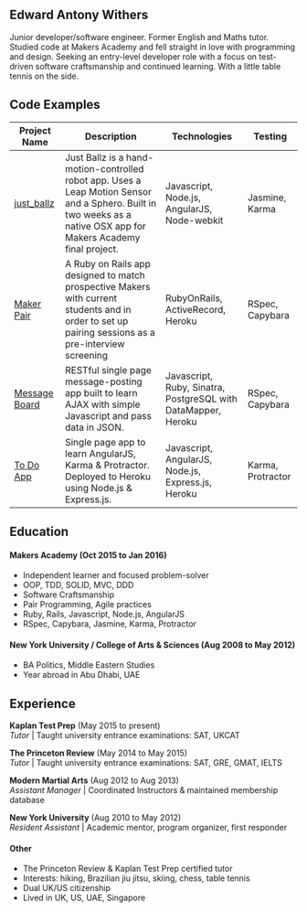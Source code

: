 ## Edward Antony Withers

Junior developer/software engineer. Former English and Maths tutor. Studied code at Makers Academy and fell straight in love with  programming and design. Seeking an entry-level developer role with a focus on test-driven software craftsmanship and continued learning. With a little table tennis on the side.

## Code Examples

Project Name | Description | Technologies | Testing
--- | --- | --- | ---
[just_ballz](https://github.com/dearshrewdwit/just_ballz) |  Just Ballz is a hand-motion-controlled robot app. Uses a Leap Motion Sensor and a Sphero. Built in two weeks as a native OSX app for Makers Academy final project. | Javascript, Node.js, AngularJS, Node-webkit  | Jasmine, Karma
[Maker Pair](https://github.com/dearshrewdwit/maker-pair) | A Ruby on Rails app designed to match prospective Makers with current students and in order to set up pairing sessions as a pre-interview screening | RubyOnRails, ActiveRecord, Heroku  | RSpec, Capybara
[Message Board](https://github.com/dearshrewdwit/api-challenge) | RESTful single page message-posting app built to learn AJAX with simple Javascript and pass data in JSON. |  Javascript, Ruby, Sinatra, PostgreSQL with DataMapper, Heroku | RSpec, Capybara
[To Do App](https://github.com/dearshrewdwit/todo_challenge) | Single page app to learn AngularJS, Karma & Protractor. Deployed to Heroku using Node.js & Express.js. | Javascript, AngularJS, Node.js, Express.js, Heroku | Karma, Protractor

## Education

#### Makers Academy (Oct 2015 to Jan 2016)

- Independent learner and focused problem-solver
- OOP, TDD, SOLID, MVC, DDD
- Software Craftsmanship
- Pair Programming, Agile practices
- Ruby, Rails, Javascript, Node.js, AngularJS
- RSpec, Capybara, Jasmine, Karma, Protractor

#### New York University / College of Arts & Sciences (Aug 2008 to May 2012)

- BA Politics, Middle Eastern Studies
- Year abroad in Abu Dhabi, UAE

## Experience

**Kaplan Test Prep**  (May 2015 to present)    
*Tutor*  | Taught university entrance examinations: SAT, UKCAT

**The Princeton Review** (May 2014 to May 2015)   
*Tutor* | Taught university entrance examinations: SAT, GRE, GMAT, IELTS

**Modern Martial Arts** (Aug 2012 to Aug 2013)   
*Assistant Manager* | Coordinated Instructors & maintained membership database

**New York University** (Aug 2010 to May 2012)   
*Resident Assistant* | Academic mentor, program organizer, first responder

#### Other

- The Princeton Review & Kaplan Test Prep certified tutor
- Interests: hiking, Brazilian jiu jitsu, skiing, chess, table tennis
- Dual UK/US citizenship
- Lived in UK, US, UAE, Singapore
